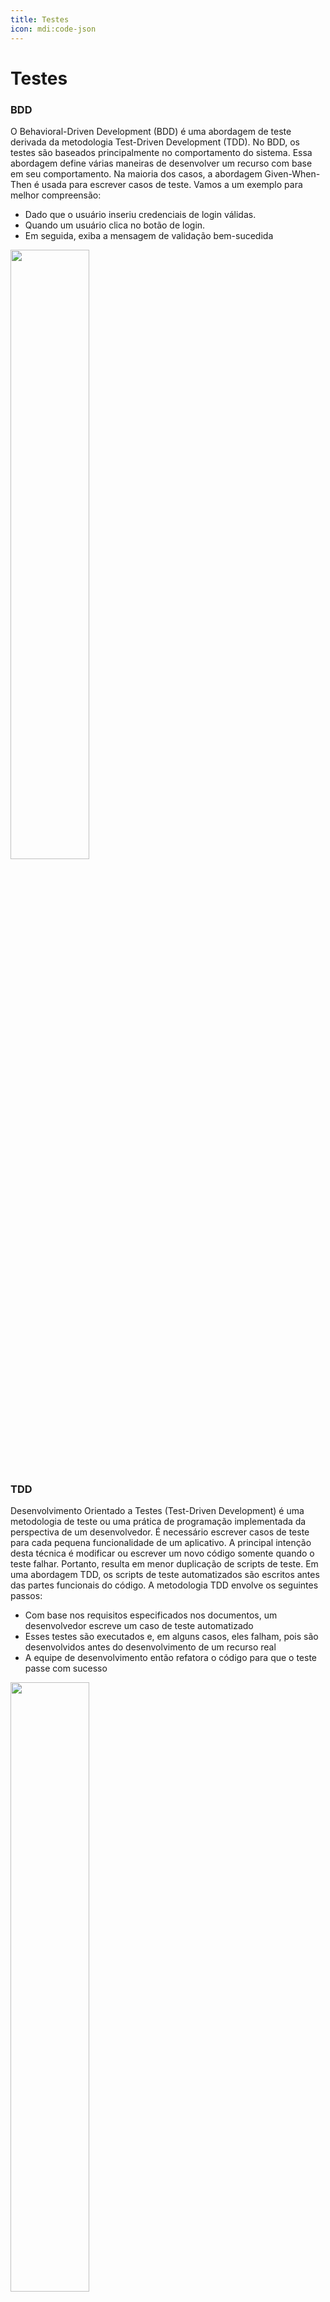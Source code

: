```yaml
---
title: Testes
icon: mdi:code-json
---
```


# Testes

### BDD

O Behavioral-Driven Development (BDD) é uma abordagem de teste derivada da metodologia Test-Driven Development (TDD). No BDD, os testes são baseados principalmente no comportamento do sistema. Essa abordagem define várias maneiras de desenvolver um recurso com base em seu comportamento. Na maioria dos casos, a abordagem Given-When-Then é usada para escrever casos de teste. Vamos a um exemplo para melhor compreensão:

- Dado que o usuário inseriu credenciais de login válidas.
- Quando um usuário clica no botão de login.
- Em seguida, exiba a mensagem de validação bem-sucedida

<img src="https://3fxtqy18kygf3on3bu39kh93-wpengine.netdna-ssl.com/wp-content/uploads/2019/10/Screenshot-2019-09-27-at-1.51.16-PM.png" width="50%">


### TDD

Desenvolvimento Orientado a Testes (Test-Driven Development) é uma metodologia de teste ou uma prática de programação implementada da perspectiva de um desenvolvedor. É necessário escrever casos de teste para cada pequena funcionalidade de um aplicativo. A principal intenção desta técnica é modificar ou escrever um novo código somente quando o teste falhar. Portanto, resulta em menor duplicação de scripts de teste. Em uma abordagem TDD, os scripts de teste automatizados são escritos antes das partes funcionais do código. A metodologia TDD envolve os seguintes passos:

- Com base nos requisitos especificados nos documentos, um desenvolvedor escreve um caso de teste automatizado
- Esses testes são executados e, em alguns casos, eles falham, pois são desenvolvidos antes do desenvolvimento de um recurso real
- A equipe de desenvolvimento então refatora o código para que o teste passe com sucesso

<img src="https://dkrn4sk0rn31v.cloudfront.net/2019/11/04105020/img-tdd.png" width="50%">

### ATDD

Na técnica de Desenvolvimento Orientado a Testes de Aceitação (ATDD), um único teste de aceitação é escrito a partir da perspectiva do usuário. Ele se concentra principalmente em satisfazer o comportamento funcional do sistema. Essa técnica tenta responder à pergunta – O código está funcionando conforme o esperado?

Nota: O Desenvolvimento Orientado a Testes de Aceitação é muito semelhante ao Desenvolvimento Orientado a Comportamento. No entanto, uma diferença fundamental entre eles é: o BDD se concentra mais no comportamento do recurso, enquanto o ATDD se concentra na captura dos requisitos precisos.

- Analisar e discutir os cenários do mundo real.
- Decidir os critérios de aceitação para esses cenários de teste.
- Automatizando os casos de teste de aceitação.
- Focando no desenvolvimento desses casos de requisitos

---

### Tests

> test && commit || revert - \Kent Beck